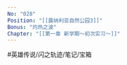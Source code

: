 ```yaml
---
No: "028"
Position: "[[露纳利亚自然公园3]]"
Bonus: "灼热之波"
Chapter: "[[第一章 新学期～初次实习～]]"
---
```


#英雄传说/闪之轨迹/笔记/宝箱